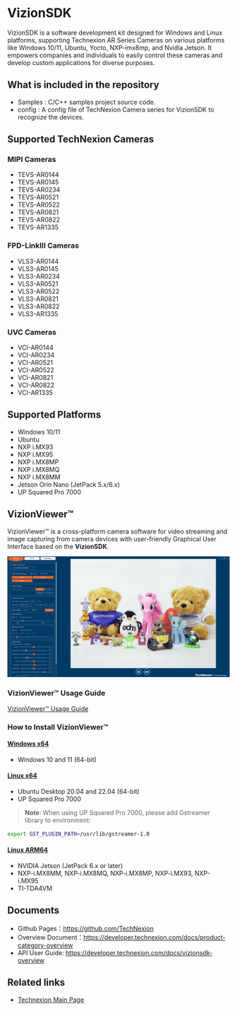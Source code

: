 # VizionSDK
VizionSDK is a software development kit designed for Windows and Linux platforms, supporting Technexion AR Series Cameras on various platforms like Windows 10/11, Ubuntu, Yocto, NXP-imx8mp, and Nvidia Jetson. It empowers companies and individuals to easily control these cameras and develop custom applications for diverse purposes.

## What is included in the repository
- Samples : C/C++ samples project source code.
- config : A config file of TechNexion Camera series for VizionSDK to recognize the devices.

## Supported TechNexion Cameras

### MIPI Cameras
- TEVS-AR0144
- TEVS-AR0145
- TEVS-AR0234
- TEVS-AR0521
- TEVS-AR0522
- TEVS-AR0821
- TEVS-AR0822
- TEVS-AR1335

### FPD-LinkIII Cameras

- VLS3-AR0144
- VLS3-AR0145
- VLS3-AR0234
- VLS3-AR0521
- VLS3-AR0522
- VLS3-AR0821
- VLS3-AR0822
- VLS3-AR1335

### UVC Cameras

- VCI-AR0144
- VCI-AR0234
- VCI-AR0521
- VCI-AR0522
- VCI-AR0821
- VCI-AR0822
- VCI-AR1335

## Supported Platforms
- Windows 10/11
- Ubuntu
- NXP i.MX93
- NXP i.MX95
- NXP i.MX8MP
- NXP i.MX8MQ
- NXP i.MX8MM
- Jetson Orin Nano (JetPack 5.x/6.x)
- UP Squared Pro 7000
  
## VizionViewer™

VizionViewer™ is a cross-platform camera software for video streaming and image capturing from camera devices with user-friendly Graphical User Interface based on the **VizionSDK**.

![output](./doc/resources/VizionViewer.png)

### VizionViewer™ Usage Guide
[VizionViewer™ Usage Guide](https://developer.technexion.com/docs/vizionviewer-usage-guide)

### How to Install VizionViewer™

#### [Windows x64](https://developer.technexion.com/docs/vizionviewer-installation#windowsx64)
- Windows 10 and 11 (64-bit)
#### [Linux x64](https://developer.technexion.com/docs/vizionviewer-installation#linuxx64)
- Ubuntu Desktop 20.04 and 22.04 (64-bit)
- UP Squared Pro 7000
> **Note**: When using UP Squared Pro 7000, please add Gstreamer library to environment:
```bash
export GST_PLUGIN_PATH=/usr/lib/gstreamer-1.0
```
#### [Linux ARM64](https://developer.technexion.com/docs/vizionviewer-installation#linuxarm64)
- NVIDIA Jetson (JetPack 6.x or later)
- NXP-i.MX8MM, NXP-i.MX8MQ, NXP-i.MX8MP, NXP-i.MX93, NXP-i.MX95
- TI-TDA4VM

## Documents
- Github Pages：https://github.com/TechNexion
- Overview Document：https://developer.technexion.com/docs/product-category-overview
- API User Guide: https://developer.technexion.com/docs/vizionsdk-overview

## Related links
- [Technexion Main Page](https://www.technexion.com/)

